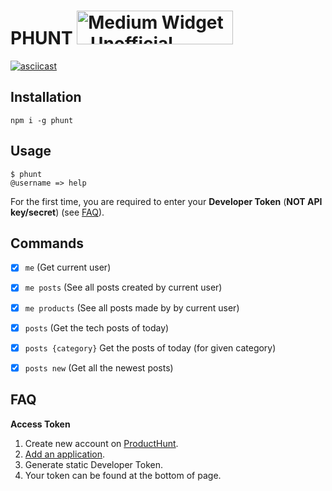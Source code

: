 # PHUNT <a href="https://www.producthunt.com/posts/medium-widget-2?utm_source=badge-featured&utm_medium=badge&utm_souce=badge-medium-widget-2" target="_blank"><img src="https://api.producthunt.com/widgets/embed-image/v1/featured.svg?post_id=132189&theme=light" alt="Medium Widget - Unofficial articles feed widget for Medium | Product Hunt Embed" style="width: 250px; height: 54px;" width="250px" height="54px" /></a>

[![asciicast](https://asciinema.org/a/33953.png)](https://asciinema.org/a/33953)

## Installation

```cli
npm i -g phunt
```


## Usage

```cli
$ phunt
@username => help
```

For the first time, you are required to enter your **Developer Token** (**NOT API key/secret**) (see [FAQ](#faq)).

## Commands

- [x] `me` (Get current user)
- [x] `me posts` (See all posts created by current user)
- [x] `me products` (See all posts made by by current user)
- [x] `posts` (Get the tech posts of today)
- [x] `posts {category}` Get the posts of today (for given category)
- [x] `posts new` (Get all the newest posts)


## FAQ

**Access Token**

1. Create new account on [ProductHunt](https://www.producthunt.com).
2. [Add an application](https://www.producthunt.com/v1/oauth/applications).
3. Generate static Developer Token.
4. Your token can be found at the bottom of page.
